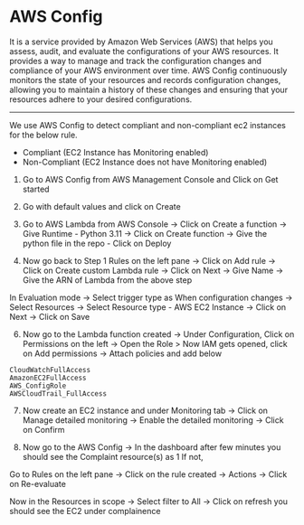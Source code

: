 # AWS Config

It is a service provided by Amazon Web Services (AWS) that helps you assess, audit, and evaluate the configurations of your AWS resources. It provides a way to manage and track the configuration changes and compliance of your AWS environment over time. AWS Config continuously monitors the state of your resources and records configuration changes, allowing you to maintain a history of these changes and ensuring that your resources adhere to your desired configurations.

---
We use AWS Config to detect compliant and non-compliant ec2 instances for the below rule.

- Compliant (EC2 Instance has Monitoring enabled)
- Non-Compliant (EC2 Instance does not have Monitoring enabled)
  
1.  Go to AWS Config from AWS Management Console and Click on Get started

2. Go with default values and click on Create

3. Go to AWS Lambda from AWS Console -> Click on Create a function -> Give Runtime - Python 3.11 -> Click on Create function -> Give the python file in the repo - Click on Deploy 

5. Now go back to Step 1 Rules on the left pane -> Click on Add rule -> Click on Create custom Lambda rule -> Click on Next -> Give Name -> Give the ARN of Lambda from the above step

In Evaluation mode -> Select trigger type as When configuration changes -> Select Resources -> Select Resource type - AWS EC2 Instance -> Click on Next -> Click on Save


6. Now go to the Lambda function created -> Under Configuration, Click on Permissions on the left -> Open the Role > Now IAM gets opened, click on Add permissions -> Attach policies and add below
```
CloudWatchFullAccess
AmazonEC2FullAccess
AWS_ConfigRole
AWSCloudTrail_FullAccess
```

7. Now create an EC2 instance and under Monitoring tab -> Click on Manage detailed monitoring ->  Enable the detailed monitoring -> Click on Confirm


8. Now go to the AWS Config -> In the dashboard after few minutes you should see the Complaint resource(s) as 1 If not,

Go to Rules on the left pane -> Click on the rule created -> Actions -> Click on Re-evaluate

Now in the Resources in scope -> Select filter to All -> Click on refresh you should see the EC2 under complainence

   
